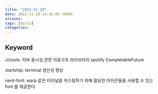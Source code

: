 ```yaml
---
title: "2022-11-20"
date: 2022-11-20 14:26:00 +0900
aliases: 
tags: [daily]
categories: 
---
```


## Keyword

Jctools: 자바 동시성 관련 자료구조 라이브러리
spotify CompletableFuture

startship: terminal 생산성 향상

nerd-font: warp 같은 터미널을 커스텀하기  위해 필요한 아이콘들을 사용할 수 있는 font 를 제공한다.